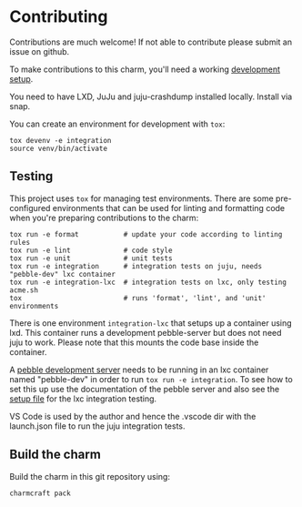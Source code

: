 # Contributing

Contributions are much welcome! If not able to contribute please submit an issue on github.

To make contributions to this charm, you'll need a working [development setup](https://juju.is/docs/sdk/dev-setup).

You need to have LXD, JuJu and juju-crashdump installed locally. Install via snap.

You can create an environment for development with `tox`:

```shell
tox devenv -e integration
source venv/bin/activate
```

## Testing

This project uses `tox` for managing test environments. There are some pre-configured environments
that can be used for linting and formatting code when you're preparing contributions to the charm:

```shell
tox run -e format           # update your code according to linting rules
tox run -e lint             # code style
tox run -e unit             # unit tests
tox run -e integration      # integration tests on juju, needs "pebble-dev" lxc container
tox run -e integration-lxc  # integration tests on lxc, only testing acme.sh
tox                         # runs 'format', 'lint', and 'unit' environments
```

There is one environment `integration-lxc` that setups up a container using lxd. This container runs a development pebble-server but does not need juju to work. Please note that this mounts the code base inside the container.

A [pebble development server](https://github.com/letsencrypt/pebble) needs to be running in an lxc container named "pebble-dev" in order to run `tox run -e integration`. To see how to set this up use the documentation of the pebble server and also see the [setup file](tests/integration/lxc/lxc.py) for the lxc integration testing.

VS Code is used by the author and hence the .vscode dir with the launch.json file to run the juju integration tests.

## Build the charm

Build the charm in this git repository using:

```shell
charmcraft pack
```

<!-- You may want to include any contribution/style guidelines in this document>

